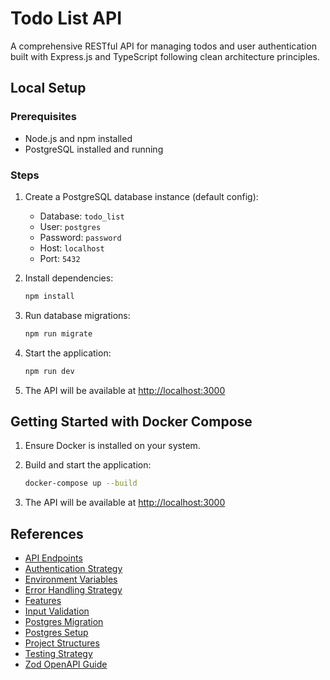 # Todo List API

A comprehensive RESTful API for managing todos and user authentication built with Express.js and TypeScript following clean architecture principles.

## Local Setup

### Prerequisites

- Node.js and npm installed
- PostgreSQL installed and running

### Steps

1. Create a PostgreSQL database instance (default config):
   - Database: `todo_list`
   - User: `postgres`
   - Password: `password`
   - Host: `localhost`
   - Port: `5432`

2. Install dependencies:

   ```bash
   npm install
   ```

3. Run database migrations:

   ```bash
   npm run migrate
   ```

4. Start the application:

   ```bash
   npm run dev
   ```

5. The API will be available at [http://localhost:3000](http://localhost:3000)

## Getting Started with Docker Compose

1. Ensure Docker is installed on your system.

2. Build and start the application:

   ```bash
   docker-compose up --build
   ```

3. The API will be available at [http://localhost:3000](http://localhost:3000)

## References

- [API Endpoints](docs/api-endpoints.md)
- [Authentication Strategy](docs/authentication-strategy.md)
- [Environment Variables](docs/environment-variables.md)
- [Error Handling Strategy](docs/error-handling-strategy.md)
- [Features](docs/features.md)
- [Input Validation](docs/input-validation.md)
- [Postgres Migration](docs/postgres-migration.md)
- [Postgres Setup](docs/postgres-setup.md)
- [Project Structures](docs/project-structures.md)
- [Testing Strategy](docs/testing-strategy.md)
- [Zod OpenAPI Guide](docs/zod-openapi-guide.md)